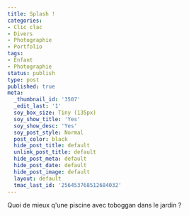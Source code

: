 ```yaml
---
title: Splash !
categories:
- Clic clac
- Divers
- Photographie
- Portfolio
tags:
- Enfant
- Photographie
status: publish
type: post
published: true
meta:
  _thumbnail_id: '3507'
  _edit_last: '1'
  soy_box_size: Tiny (135px)
  soy_show_title: 'Yes'
  soy_show_desc: 'Yes'
  soy_post_style: Normal
  post_color: black
  hide_post_title: default
  unlink_post_title: default
  hide_post_meta: default
  hide_post_date: default
  hide_post_image: default
  layout: default
  tmac_last_id: '256453768512684032'
---
```

Quoi de mieux q'une piscine avec toboggan dans le jardin ?
